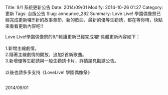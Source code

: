 Title: 9/1 系統更新公告
Date: 2014/09/01
Modify: 2014-10-26 01:27
Category: 更新
Tags: 台版公告
Slug: announce_282
Summary: Love Live! 學園偶像祭已經完成更新囉!!!新的故事章節、新的歌曲、最新的優等生勸誘，都在等你唷，快點來看看更新內容吧!!

<div class="content_news">
<div class="note">
<p>Love Live!學園偶像祭的9/1維護更新已經完成囉!!具體更新內容如下：<br />
<br />
1.新增主線劇情。<br />
2.隨著主線劇情的開放，追加2首新歌曲。<br />
3.新增優等生勸誘與一般生勸誘卡片，詳情請見勸誘公告。<br />
<br />
以後也請多多支持《LoveLive! 學園偶像祭》
<br />
<br />
</p>
		2014/09/01
		         
</div>
</div>
